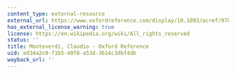 ```yaml
---
content_type: external-resource
external_url: https://www.oxfordreference.com/display/10.1093/acref/9780198183327.001.0001/acref-9780198183327-e-2100?rskey=sRnRyV&result=1
has_external_license_warning: true
license: https://en.wikipedia.org/wiki/All_rights_reserved
status: ''
title: Monteverdi, Claudio - Oxford Reference
uid: ed34a2c0-f1b5-40f8-a53d-3614c3dbf4db
wayback_url: ''
---
```

